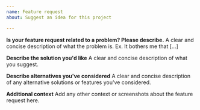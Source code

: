 ```yaml
---
name: Feature request
about: Suggest an idea for this project

---
```


**Is your feature request related to a problem? Please describe.**
A clear and concise description of what the problem is. Ex. It bothers me that [...]

**Describe the solution you'd like**
A clear and concise description of what you suggest.

**Describe alternatives you've considered**
A clear and concise description of any alternative solutions or features you've considered.

**Additional context**
Add any other context or screenshots about the feature request here.
